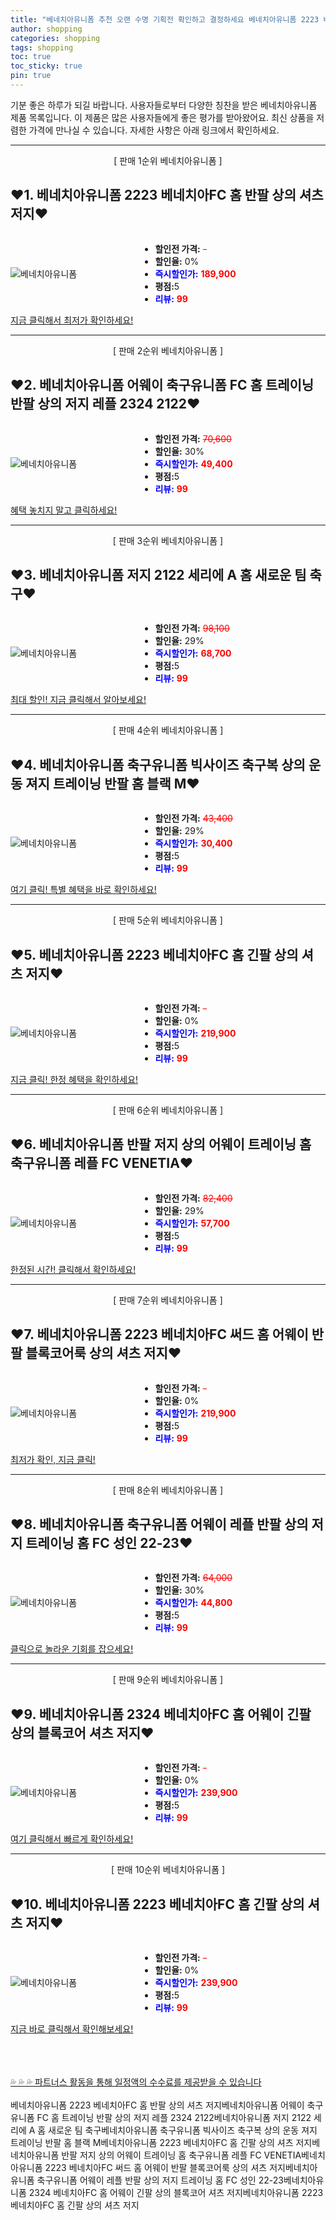 ```yaml
---
title: "베네치아유니폼 추천 오랜 수명 기획전 확인하고 결정하세요 베네치아유니폼 2223 베네치아FC 홈 반팔"
author: shopping
categories: shopping
tags: shopping
toc: true
toc_sticky: true
pin: true
---
```

기분 좋은 하루가 되길 바랍니다. 사용자들로부터 다양한 칭찬을 받은 베네치아유니폼 제품 목록입니다. 이 제품은 많은 사용자들에게 좋은 평가를 받아왔어요. 최신 상품을 저렴한 가격에 만나실 수 있습니다. 자세한 사항은 아래 링크에서 확인하세요.

---
<p class="toplist" style="margin: 0 auto; display: block; width: fit-content;">[ 판매 1순위 베네치아유니폼 ]</p>

<h2><strong>❤️1. 베네치아유니폼 2223 베네치아FC 홈 반팔 상의 셔츠 저지❤️</strong></h2>

<div style="display: flex; align-items: center;">
    <div style="flex: 0.4;">
        <img src="https://thumbnail10.coupangcdn.com/thumbnails/remote/230x230ex/image/vendor_inventory/e718/ac37b05ecbb75917b30cd37d93fde20aecff4863a669401a99306728c59e.jpg" alt="베네치아유니폼" style="max-width: 100%;">
    </div>
    <div style="flex: 0.6; margin-left: 10px;">
        <ul>
            <li><strong>할인전 가격:</strong> <del style="color: red;">-</del></li>
            <li><strong>할인율:</strong> 0%</li>
            <li><span style='color:blue'><strong>즉시할인가:</strong></span> <span style='color:red'><strong>189,900</strong></span></li>
            <li><strong>평점:</strong>5</li>
            <li><span style='color:blue'><strong>리뷰:</strong></span> <span style='color:red'><strong>99</strong></span></li>
        </ul>
    </div>
</div>
<div class="center">
    <a href="https://selin100587001.github.io?lptag=AF9450613&subid=githubio&pageKey=7530685679&traceid=V0-153&itemId=19772048248&vendorItemId=86875103213" class="myButton">
        지금 클릭해서 최저가 확인하세요!
    </a>
</div>


---
<p class="toplist" style="margin: 0 auto; display: block; width: fit-content;">[ 판매 2순위 베네치아유니폼 ]</p>

<h2><strong>❤️2. 베네치아유니폼 어웨이 축구유니폼 FC 홈 트레이닝 반팔 상의 저지 레플 2324 2122❤️</strong></h2>

<div style="display: flex; align-items: center;">
    <div style="flex: 0.4;">
        <img src="https://thumbnail7.coupangcdn.com/thumbnails/remote/230x230ex/image/vendor_inventory/28e7/a93b10da637b333c884f2fd7b4ab062471f2c9a69a67fc910de31cbcb7ac.jpg" alt="베네치아유니폼" style="max-width: 100%;">
    </div>
    <div style="flex: 0.6; margin-left: 10px;">
        <ul>
            <li><strong>할인전 가격:</strong> <del style="color: red;">70,600</del></li>
            <li><strong>할인율:</strong> 30%</li>
            <li><span style='color:blue'><strong>즉시할인가:</strong></span> <span style='color:red'><strong>49,400</strong></span></li>
            <li><strong>평점:</strong>5</li>
            <li><span style='color:blue'><strong>리뷰:</strong></span> <span style='color:red'><strong>99</strong></span></li>
        </ul>
    </div>
</div>
<div class="center">
    <a href="https://selin100587001.github.io?lptag=AF9450613&subid=githubio&pageKey=8245608720&traceid=V0-153&itemId=23731712308&vendorItemId=90756476046" class="myButton">
        혜택 놓치지 말고 클릭하세요!
    </a>
</div>


---
<p class="toplist" style="margin: 0 auto; display: block; width: fit-content;">[ 판매 3순위 베네치아유니폼 ]</p>

<h2><strong>❤️3. 베네치아유니폼 저지 2122 세리에 A 홈 새로운 팀 축구❤️</strong></h2>

<div style="display: flex; align-items: center;">
    <div style="flex: 0.4;">
        <img src="https://thumbnail9.coupangcdn.com/thumbnails/remote/230x230ex/image/vendor_inventory/d5b7/b85d83d4c8e9fdf88f4b70dc3c287d74d597b64a5ded5dc93c2afb6447f8.jpg" alt="베네치아유니폼" style="max-width: 100%;">
    </div>
    <div style="flex: 0.6; margin-left: 10px;">
        <ul>
            <li><strong>할인전 가격:</strong> <del style="color: red;">98,100</del></li>
            <li><strong>할인율:</strong> 29%</li>
            <li><span style='color:blue'><strong>즉시할인가:</strong></span> <span style='color:red'><strong>68,700</strong></span></li>
            <li><strong>평점:</strong>5</li>
            <li><span style='color:blue'><strong>리뷰:</strong></span> <span style='color:red'><strong>99</strong></span></li>
        </ul>
    </div>
</div>
<div class="center">
    <a href="https://selin100587001.github.io?lptag=AF9450613&subid=githubio&pageKey=8245597470&traceid=V0-153&itemId=23731640155&vendorItemId=90756403055" class="myButton">
        최대 할인! 지금 클릭해서 알아보세요!
    </a>
</div>


---
<p class="toplist" style="margin: 0 auto; display: block; width: fit-content;">[ 판매 4순위 베네치아유니폼 ]</p>

<h2><strong>❤️4. 베네치아유니폼 축구유니폼 빅사이즈 축구복 상의 운동 져지 트레이닝 반팔 홈 블랙 M❤️</strong></h2>

<div style="display: flex; align-items: center;">
    <div style="flex: 0.4;">
        <img src="https://thumbnail7.coupangcdn.com/thumbnails/remote/230x230ex/image/vendor_inventory/9ee1/13d9622913c35375b7a1fa90ff4db1e882aaa45e534e45535b5b1b0aa8bc.jpg" alt="베네치아유니폼" style="max-width: 100%;">
    </div>
    <div style="flex: 0.6; margin-left: 10px;">
        <ul>
            <li><strong>할인전 가격:</strong> <del style="color: red;">43,400</del></li>
            <li><strong>할인율:</strong> 29%</li>
            <li><span style='color:blue'><strong>즉시할인가:</strong></span> <span style='color:red'><strong>30,400</strong></span></li>
            <li><strong>평점:</strong>5</li>
            <li><span style='color:blue'><strong>리뷰:</strong></span> <span style='color:red'><strong>99</strong></span></li>
        </ul>
    </div>
</div>
<div class="center">
    <a href="https://selin100587001.github.io?lptag=AF9450613&subid=githubio&pageKey=8166885352&traceid=V0-153&itemId=23305893091&vendorItemId=90337907486" class="myButton">
        여기 클릭! 특별 혜택을 바로 확인하세요!
    </a>
</div>


---
<p class="toplist" style="margin: 0 auto; display: block; width: fit-content;">[ 판매 5순위 베네치아유니폼 ]</p>

<h2><strong>❤️5. 베네치아유니폼 2223 베네치아FC 홈 긴팔 상의 셔츠 저지❤️</strong></h2>

<div style="display: flex; align-items: center;">
    <div style="flex: 0.4;">
        <img src="https://thumbnail9.coupangcdn.com/thumbnails/remote/230x230ex/image/vendor_inventory/c224/91f60dc8615993466f750298fc724c6f49d6b6835854a620bb0e50470399.jpg" alt="베네치아유니폼" style="max-width: 100%;">
    </div>
    <div style="flex: 0.6; margin-left: 10px;">
        <ul>
            <li><strong>할인전 가격:</strong> <del style="color: red;">-</del></li>
            <li><strong>할인율:</strong> 0%</li>
            <li><span style='color:blue'><strong>즉시할인가:</strong></span> <span style='color:red'><strong>219,900</strong></span></li>
            <li><strong>평점:</strong>5</li>
            <li><span style='color:blue'><strong>리뷰:</strong></span> <span style='color:red'><strong>99</strong></span></li>
        </ul>
    </div>
</div>
<div class="center">
    <a href="https://selin100587001.github.io?lptag=AF9450613&subid=githubio&pageKey=7531906185&traceid=V0-153&itemId=19778603296&vendorItemId=87214896735" class="myButton">
        지금 클릭! 한정 혜택을 확인하세요!
    </a>
</div>


---
<p class="toplist" style="margin: 0 auto; display: block; width: fit-content;">[ 판매 6순위 베네치아유니폼 ]</p>

<h2><strong>❤️6. 베네치아유니폼 반팔 저지 상의 어웨이 트레이닝 홈 축구유니폼 레플 FC VENETIA❤️</strong></h2>

<div style="display: flex; align-items: center;">
    <div style="flex: 0.4;">
        <img src="https://thumbnail6.coupangcdn.com/thumbnails/remote/230x230ex/image/vendor_inventory/e8f4/2d104b5105a73c1facbff958212d534a8212b01479b4ef4e3f51e87fbdfd.jpg" alt="베네치아유니폼" style="max-width: 100%;">
    </div>
    <div style="flex: 0.6; margin-left: 10px;">
        <ul>
            <li><strong>할인전 가격:</strong> <del style="color: red;">82,400</del></li>
            <li><strong>할인율:</strong> 29%</li>
            <li><span style='color:blue'><strong>즉시할인가:</strong></span> <span style='color:red'><strong>57,700</strong></span></li>
            <li><strong>평점:</strong>5</li>
            <li><span style='color:blue'><strong>리뷰:</strong></span> <span style='color:red'><strong>99</strong></span></li>
        </ul>
    </div>
</div>
<div class="center">
    <a href="https://selin100587001.github.io?lptag=AF9450613&subid=githubio&pageKey=8245597540&traceid=V0-153&itemId=23731640557&vendorItemId=90756403851" class="myButton">
        한정된 시간! 클릭해서 확인하세요!
    </a>
</div>


---
<p class="toplist" style="margin: 0 auto; display: block; width: fit-content;">[ 판매 7순위 베네치아유니폼 ]</p>

<h2><strong>❤️7. 베네치아유니폼 2223 베네치아FC 써드 홈 어웨이 반팔 블록코어룩 상의 셔츠 저지❤️</strong></h2>

<div style="display: flex; align-items: center;">
    <div style="flex: 0.4;">
        <img src="https://thumbnail10.coupangcdn.com/thumbnails/remote/230x230ex/image/vendor_inventory/460b/8f205278ffff8024f247b4ce8e16bab77d3d9ba428bacc7a79e79db5f68e.jpg" alt="베네치아유니폼" style="max-width: 100%;">
    </div>
    <div style="flex: 0.6; margin-left: 10px;">
        <ul>
            <li><strong>할인전 가격:</strong> <del style="color: red;">-</del></li>
            <li><strong>할인율:</strong> 0%</li>
            <li><span style='color:blue'><strong>즉시할인가:</strong></span> <span style='color:red'><strong>219,900</strong></span></li>
            <li><strong>평점:</strong>5</li>
            <li><span style='color:blue'><strong>리뷰:</strong></span> <span style='color:red'><strong>99</strong></span></li>
        </ul>
    </div>
</div>
<div class="center">
    <a href="https://selin100587001.github.io?lptag=AF9450613&subid=githubio&pageKey=7531904710&traceid=V0-153&itemId=19778596352&vendorItemId=86881494088" class="myButton">
        최저가 확인, 지금 클릭!
    </a>
</div>


---
<p class="toplist" style="margin: 0 auto; display: block; width: fit-content;">[ 판매 8순위 베네치아유니폼 ]</p>

<h2><strong>❤️8. 베네치아유니폼 축구유니폼 어웨이 레플 반팔 상의 저지 트레이닝 홈 FC 성인 22-23❤️</strong></h2>

<div style="display: flex; align-items: center;">
    <div style="flex: 0.4;">
        <img src="https://thumbnail7.coupangcdn.com/thumbnails/remote/230x230ex/image/vendor_inventory/102e/a195c2503be568134e72e770ac4f4bbce829ca871d502162ffb167dd377d.jpg" alt="베네치아유니폼" style="max-width: 100%;">
    </div>
    <div style="flex: 0.6; margin-left: 10px;">
        <ul>
            <li><strong>할인전 가격:</strong> <del style="color: red;">64,000</del></li>
            <li><strong>할인율:</strong> 30%</li>
            <li><span style='color:blue'><strong>즉시할인가:</strong></span> <span style='color:red'><strong>44,800</strong></span></li>
            <li><strong>평점:</strong>5</li>
            <li><span style='color:blue'><strong>리뷰:</strong></span> <span style='color:red'><strong>99</strong></span></li>
        </ul>
    </div>
</div>
<div class="center">
    <a href="https://selin100587001.github.io?lptag=AF9450613&subid=githubio&pageKey=8245597622&traceid=V0-153&itemId=23731641038&vendorItemId=90756404762" class="myButton">
        클릭으로 놀라운 기회를 잡으세요!
    </a>
</div>


---
<p class="toplist" style="margin: 0 auto; display: block; width: fit-content;">[ 판매 9순위 베네치아유니폼 ]</p>

<h2><strong>❤️9. 베네치아유니폼 2324 베네치아FC 홈 어웨이 긴팔 상의 블록코어 셔츠 저지❤️</strong></h2>

<div style="display: flex; align-items: center;">
    <div style="flex: 0.4;">
        <img src="https://thumbnail10.coupangcdn.com/thumbnails/remote/230x230ex/image/vendor_inventory/bdb7/4276c7e8f1f25d456aab938a372f4ab2afb905769cc8cac061691d3eefb3.jpg" alt="베네치아유니폼" style="max-width: 100%;">
    </div>
    <div style="flex: 0.6; margin-left: 10px;">
        <ul>
            <li><strong>할인전 가격:</strong> <del style="color: red;">-</del></li>
            <li><strong>할인율:</strong> 0%</li>
            <li><span style='color:blue'><strong>즉시할인가:</strong></span> <span style='color:red'><strong>239,900</strong></span></li>
            <li><strong>평점:</strong>5</li>
            <li><span style='color:blue'><strong>리뷰:</strong></span> <span style='color:red'><strong>99</strong></span></li>
        </ul>
    </div>
</div>
<div class="center">
    <a href="https://selin100587001.github.io?lptag=AF9450613&subid=githubio&pageKey=7531904004&traceid=V0-153&itemId=19778593726&vendorItemId=86881491236" class="myButton">
        여기 클릭해서 빠르게 확인하세요!
    </a>
</div>


---
<p class="toplist" style="margin: 0 auto; display: block; width: fit-content;">[ 판매 10순위 베네치아유니폼 ]</p>

<h2><strong>❤️10. 베네치아유니폼 2223 베네치아FC 홈 긴팔 상의 셔츠 저지❤️</strong></h2>

<div style="display: flex; align-items: center;">
    <div style="flex: 0.4;">
        <img src="https://thumbnail9.coupangcdn.com/thumbnails/remote/230x230ex/image/vendor_inventory/c224/91f60dc8615993466f750298fc724c6f49d6b6835854a620bb0e50470399.jpg" alt="베네치아유니폼" style="max-width: 100%;">
    </div>
    <div style="flex: 0.6; margin-left: 10px;">
        <ul>
            <li><strong>할인전 가격:</strong> <del style="color: red;">-</del></li>
            <li><strong>할인율:</strong> 0%</li>
            <li><span style='color:blue'><strong>즉시할인가:</strong></span> <span style='color:red'><strong>239,900</strong></span></li>
            <li><strong>평점:</strong>5</li>
            <li><span style='color:blue'><strong>리뷰:</strong></span> <span style='color:red'><strong>99</strong></span></li>
        </ul>
    </div>
</div>
<div class="center">
    <a href="https://selin100587001.github.io?lptag=AF9450613&subid=githubio&pageKey=7603620981&traceid=V0-153&itemId=20120449859&vendorItemId=87214896740" class="myButton">
        지금 바로 클릭해서 확인해보세요!
    </a>
</div>

<br><br><br>[💦 💦 💦 파트너스 활동을 통해 일정액의 수수료를 제공받을 수 있습니다](https://link.coupang.com/a/bcpT2c)<br><br>베네치아유니폼 2223 베네치아FC 홈 반팔 상의 셔츠 저지베네치아유니폼 어웨이 축구유니폼 FC 홈 트레이닝 반팔 상의 저지 레플 2324 2122베네치아유니폼 저지 2122 세리에 A 홈 새로운 팀 축구베네치아유니폼 축구유니폼 빅사이즈 축구복 상의 운동 져지 트레이닝 반팔 홈 블랙 M베네치아유니폼 2223 베네치아FC 홈 긴팔 상의 셔츠 저지베네치아유니폼 반팔 저지 상의 어웨이 트레이닝 홈 축구유니폼 레플 FC VENETIA베네치아유니폼 2223 베네치아FC 써드 홈 어웨이 반팔 블록코어룩 상의 셔츠 저지베네치아유니폼 축구유니폼 어웨이 레플 반팔 상의 저지 트레이닝 홈 FC 성인 22-23베네치아유니폼 2324 베네치아FC 홈 어웨이 긴팔 상의 블록코어 셔츠 저지베네치아유니폼 2223 베네치아FC 홈 긴팔 상의 셔츠 저지